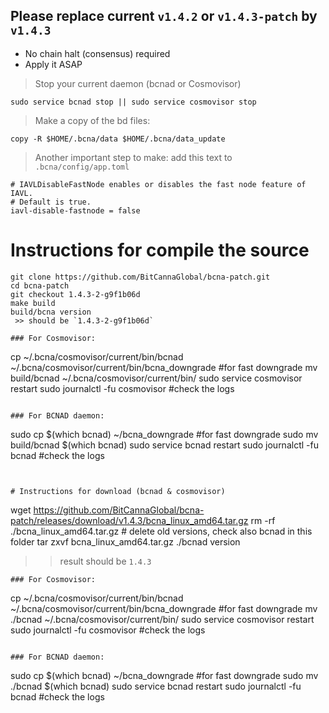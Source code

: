 
## Please replace current `v1.4.2` or `v1.4.3-patch` by `v1.4.3`
- No chain halt (consensus) required
- Apply it ASAP

> Stop your current daemon (bcnad or Cosmovisor) 
```
sudo service bcnad stop || sudo service cosmovisor stop
```

> Make a copy of the bd files:
```
copy -R $HOME/.bcna/data $HOME/.bcna/data_update
``` 

> Another important step to make: add this text to `.bcna/config/app.toml`
```
# IAVLDisableFastNode enables or disables the fast node feature of IAVL. 
# Default is true.
iavl-disable-fastnode = false
```

# Instructions for compile the source
```
git clone https://github.com/BitCannaGlobal/bcna-patch.git
cd bcna-patch
git checkout 1.4.3-2-g9f1b06d
make build
build/bcna version 
 >> should be `1.4.3-2-g9f1b06d` 

### For Cosmovisor:
```
cp ~/.bcna/cosmovisor/current/bin/bcnad ~/.bcna/cosmovisor/current/bin/bcna_downgrade #for fast downgrade 
mv build/bcnad  ~/.bcna/cosmovisor/current/bin/
sudo service cosmovisor restart
sudo journalctl -fu cosmovisor #check the logs
```

### For BCNAD daemon:
```
sudo cp $(which bcnad) ~/bcna_downgrade #for fast downgrade
sudo mv build/bcnad $(which bcnad)
sudo service bcnad restart
sudo journalctl -fu bcnad #check the logs
```


# Instructions for download (bcnad & cosmovisor) 

```
wget https://github.com/BitCannaGlobal/bcna-patch/releases/download/v1.4.3/bcna_linux_amd64.tar.gz
rm  -rf ./bcna_linux_amd64.tar.gz  # delete old versions, check also bcnad in this folder
tar zxvf bcna_linux_amd64.tar.gz
./bcnad version
 >> result should be `1.4.3`
```
### For Cosmovisor:
```
cp ~/.bcna/cosmovisor/current/bin/bcnad ~/.bcna/cosmovisor/current/bin/bcna_downgrade #for fast downgrade 
mv ./bcnad  ~/.bcna/cosmovisor/current/bin/
sudo service cosmovisor restart
sudo journalctl -fu cosmovisor #check the logs
```

### For BCNAD daemon:
```
sudo cp $(which bcnad) ~/bcna_downgrade #for fast downgrade
sudo mv ./bcnad $(which bcnad)
sudo service bcnad restart
sudo journalctl -fu bcnad #check the logs
```

